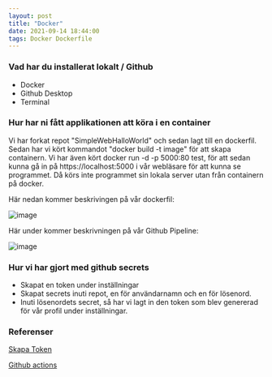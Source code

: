 ```yaml
---
layout: post
title: "Docker"
date: 2021-09-14 18:44:00
tags: Docker Dockerfile 
--- 
```


### Vad har du installerat lokalt / Github

   * Docker
   * Github Desktop
   * Terminal
   
   
### Hur har ni fått applikationen att köra i en container

Vi har forkat repot "SimpleWebHalloWorld" och sedan lagt till en dockerfil. Sedan har vi kört kommandot "docker build -t image" för att skapa containern. 
Vi har även kört docker run -d -p 5000:80 test, för att sedan kunna gå in på https://localhost:5000 i vår webläsare för att kunna se programmet.
Då körs inte programmet sin lokala server utan från containern på docker. 

Här nedan kommer beskrivingen på vår dockerfil: 

![image](https://user-images.githubusercontent.com/65369996/133301584-4cfb192a-cb59-4675-b2e3-3b9c32914a79.png)


Här under kommer beskrivningen på vår Github Pipeline: 

![image](https://user-images.githubusercontent.com/65369996/133301673-870732d8-7b57-47f5-8090-e0606e103bf0.png)

### Hur vi har gjort med github secrets 

   * Skapat en token under inställningar
   * Skapat secrets inuti repot, en för användarnamn och en för lösenord.
   * Inuti lösenordets secret, så har vi lagt in den token som blev genererad för vår profil under inställningar.


### Referenser

[Skapa Token](https://itnext.io/build-ship-github-container-registry-kubernetes-aa06029b3f21#0075)

[Github actions](https://docs.github.com/en/packages/managing-github-packages-using-github-actions-workflows/publishing-and-installing-a-package-with-github-actions)


  
